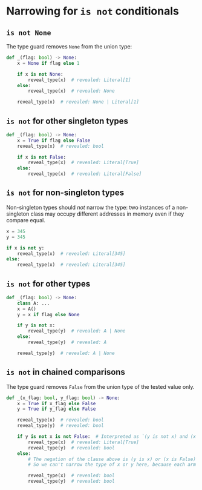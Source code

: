 # Narrowing for `is not` conditionals

## `is not None`

The type guard removes `None` from the union type:

```py
def _(flag: bool) -> None:
    x = None if flag else 1

    if x is not None:
        reveal_type(x)  # revealed: Literal[1]
    else:
        reveal_type(x)  # revealed: None

    reveal_type(x)  # revealed: None | Literal[1]
```

## `is not` for other singleton types

```py
def _(flag: bool) -> None:
    x = True if flag else False
    reveal_type(x)  # revealed: bool

    if x is not False:
        reveal_type(x)  # revealed: Literal[True]
    else:
        reveal_type(x)  # revealed: Literal[False]
```

## `is not` for non-singleton types

Non-singleton types should *not* narrow the type: two instances of a non-singleton class may occupy
different addresses in memory even if they compare equal.

```py
x = 345
y = 345

if x is not y:
    reveal_type(x)  # revealed: Literal[345]
else:
    reveal_type(x)  # revealed: Literal[345]
```

## `is not` for other types

```py
def _(flag: bool) -> None:
    class A: ...
    x = A()
    y = x if flag else None

    if y is not x:
        reveal_type(y)  # revealed: A | None
    else:
        reveal_type(y)  # revealed: A

    reveal_type(y)  # revealed: A | None
```

## `is not` in chained comparisons

The type guard removes `False` from the union type of the tested value only.

```py
def _(x_flag: bool, y_flag: bool) -> None:
    x = True if x_flag else False
    y = True if y_flag else False

    reveal_type(x)  # revealed: bool
    reveal_type(y)  # revealed: bool

    if y is not x is not False:  # Interpreted as `(y is not x) and (x is not False)`
        reveal_type(x)  # revealed: Literal[True]
        reveal_type(y)  # revealed: bool
    else:
        # The negation of the clause above is (y is x) or (x is False)
        # So we can't narrow the type of x or y here, because each arm of the `or` could be true

        reveal_type(x)  # revealed: bool
        reveal_type(y)  # revealed: bool
```
